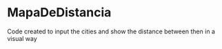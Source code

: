 # MapaDeDistancia
Code created to input the cities and show the distance between then in a visual way
